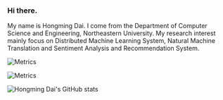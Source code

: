 ### Hi there.  
My name is Hongming Dai. I come from the Department of Computer Science and Engineering, Northeastern University. My research interest mainly focus on Distributed Machine Learning System, Natural Machine Translation and Sentiment Analysis and Recommendation System. 

<!-- If you're using "main" as default branch -->
![Metrics](https://github.com/my-github-user/my-github-user/blob/main/github-metrics.svg)

![Metrics](https://metrics.lecoq.io/johncruyff14?template=classic&config.timezone=Asia%2FShanghai)

![Hongming Dai's GitHub stats](https://github-readme-stats.vercel.app/api?username=johncruyff14)
<!--
**johncruyff14/johncruyff14** is a ✨ _special_ ✨ repository because its `README.md` (this file) appears on your GitHub profile.

Here are some ideas to get you started:

- 🔭 I’m currently working on ...
- 🌱 I’m currently learning ...
- 👯 I’m looking to collaborate on ...
- 🤔 I’m looking for help with ...
- 💬 Ask me about ...
- 📫 How to reach me: ...
- 😄 Pronouns: ...
- ⚡ Fun fact: ...
-->
